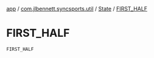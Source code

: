 [app](../../index.md) / [com.jlbennett.syncsports.util](../index.md) / [State](index.md) / [FIRST_HALF](./-f-i-r-s-t_-h-a-l-f.md)

# FIRST_HALF

`FIRST_HALF`